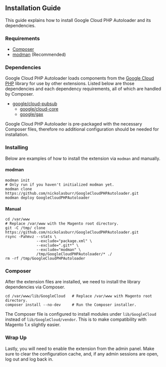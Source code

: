 ## Installation Guide

This guide explains how to install Google Cloud PHP Autoloader and its dependencies.

### Requirements

+ [Composer](https://getcomposer.org)
+ [modman](https://github.com/colinmollenhour/modman) (Recommended)

### Dependencies

Google Cloud PHP Autoloader loads components from the [Google Cloud PHP](https://googlecloudplatform.github.io/google-cloud-php) library for use by other extensions.
Listed below are those dependencies and each dependency requirements, all of which are handled by Composer.

+ [google/cloud-pubsub](https://packagist.org/packages/google/cloud-pubsub)
    - [google/cloud-core](https://packagist.org/packages/google/cloud-core)
    - [google/gax](https://packagist.org/packages/google/gax)

Google Cloud PHP Autoloader is pre-packaged with the necessary Composer files, therefore no additional configuration should be needed for installation.

### Installing

Below are examples of how to install the extension via `modman` and manually.

#### modman

```
modman init                                                                         # Only run if you haven't initialized modman yet.
modman clone https://github.com/nickolasburr/GoogleCloudPHPAutoloader.git
modman deploy GoogleCloudPHPAutoloader
```

#### Manual

```
cd /var/www                                                                         # Replace /var/www with the Magento root directory.
git -C /tmp/ clone https://github.com/nickolasburr/GoogleCloudPHPAutoloader.git
rsync -Pahmvz --stats \
              --exclude="package.xml" \
              --exclude=".git*" \
              --exclude="modman" \
              /tmp/GoogleCloudPHPAutoloader/* ./
rm -rf /tmp/GoogleCloudPHPAutoloader
```

### Composer

After the extension files are installed, we need to install the library dependencies via Composer.

```
cd /var/www/lib/GoogleCloud   # Replace /var/www with Magento root directory.
composer install --no-dev     # Run the Composer installer.
```

The Composer file is configured to install modules under `lib/GoogleCloud` instead of `lib/GoogleCloud/vendor`. This is to make compatibility with Magento 1.x slightly easier.

### Wrap Up

Lastly, you will need to enable the extension from the admin panel. Make sure to clear the configuration cache, and, if any admin sessions are open, log out and log back in.
